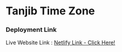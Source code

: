 # Tanjib Time Zone

### Deployment Link
Live Website Link : [Netlify Link - Click Here!](https://prismatic-dusk-5a1907.netlify.app/)



